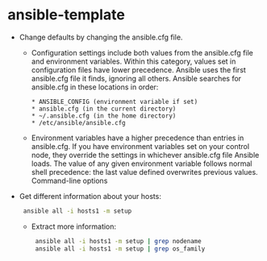 # ansible-template

* Change defaults by changing the ansible.cfg file.
    * Configuration settings include both values from the ansible.cfg file and environment variables. Within this category, values set in configuration files have lower precedence. Ansible uses the first ansible.cfg file it finds, ignoring all others. Ansible searches for ansible.cfg in these locations in order:

          * ANSIBLE_CONFIG (environment variable if set)
          * ansible.cfg (in the current directory)
          * ~/.ansible.cfg (in the home directory)
          * /etc/ansible/ansible.cfg

    * Environment variables have a higher precedence than entries in ansible.cfg. If you have environment variables set on your control node, they override the settings in whichever ansible.cfg file Ansible loads. The value of any given environment variable follows normal shell precedence: the last value defined overwrites previous values.
Command-line options

 * Get different information about your hosts:
      ```sh
       ansible all -i hosts1 -m setup
      ```
      - Extract more information:
         ```sh
          ansible all -i hosts1 -m setup | grep nodename
          ansible all -i hosts1 -m setup | grep os_family
         ```
